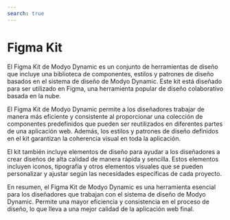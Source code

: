 ```yaml
---
search: true
---
```


# Figma Kit

El Figma Kit de Modyo Dynamic es un conjunto de herramientas de diseño que incluye una biblioteca de componentes, estilos y patrones de diseño basados en el sistema de diseño de Modyo Dynamic. Este kit está diseñado para ser utilizado en Figma, una herramienta popular de diseño colaborativo basada en la nube.

El Figma Kit de Modyo Dynamic permite a los diseñadores trabajar de manera más eficiente y consistente al proporcionar una colección de componentes predefinidos que pueden ser reutilizados en diferentes partes de una aplicación web. Además, los estilos y patrones de diseño definidos en el kit garantizan la coherencia visual en toda la aplicación.

El kit también incluye elementos de diseño para ayudar a los diseñadores a crear diseños de alta calidad de manera rápida y sencilla. Estos elementos incluyen iconos, tipografía y otros elementos visuales que se pueden personalizar y ajustar según las necesidades específicas de cada proyecto.

En resumen, el Figma Kit de Modyo Dynamic es una herramienta esencial para los diseñadores que trabajan con el sistema de diseño de Modyo Dynamic. Permite una mayor eficiencia y consistencia en el proceso de diseño, lo que lleva a una mejor calidad de la aplicación web final.